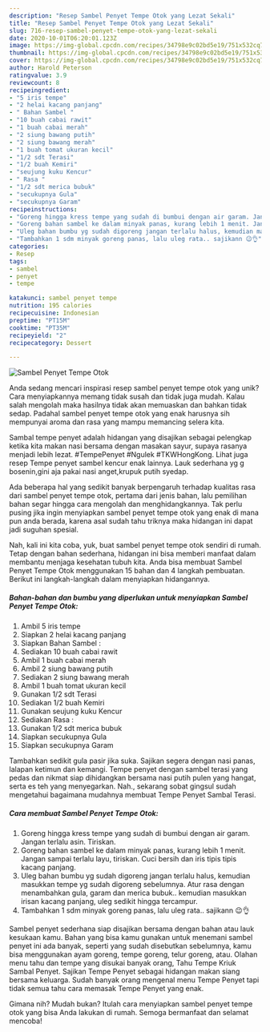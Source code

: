 ```yaml
---
description: "Resep Sambel Penyet Tempe Otok yang Lezat Sekali"
title: "Resep Sambel Penyet Tempe Otok yang Lezat Sekali"
slug: 716-resep-sambel-penyet-tempe-otok-yang-lezat-sekali
date: 2020-10-01T06:20:01.123Z
image: https://img-global.cpcdn.com/recipes/34798e9c02bd5e19/751x532cq70/sambel-penyet-tempe-otok-foto-resep-utama.jpg
thumbnail: https://img-global.cpcdn.com/recipes/34798e9c02bd5e19/751x532cq70/sambel-penyet-tempe-otok-foto-resep-utama.jpg
cover: https://img-global.cpcdn.com/recipes/34798e9c02bd5e19/751x532cq70/sambel-penyet-tempe-otok-foto-resep-utama.jpg
author: Harold Peterson
ratingvalue: 3.9
reviewcount: 8
recipeingredient:
- "5 iris tempe"
- "2 helai kacang panjang"
- " Bahan Sambel "
- "10 buah cabai rawit"
- "1 buah cabai merah"
- "2 siung bawang putih"
- "2 siung bawang merah"
- "1 buah tomat ukuran kecil"
- "1/2 sdt Terasi"
- "1/2 buah Kemiri"
- "seujung kuku Kencur"
- " Rasa "
- "1/2 sdt merica bubuk"
- "secukupnya Gula"
- "secukupnya Garam"
recipeinstructions:
- "Goreng hingga kress tempe yang sudah di bumbui dengan air garam. Jangan terlalu asin. Tiriskan."
- "Goreng bahan sambel ke dalam minyak panas, kurang lebih 1 menit. Jangan sampai terlalu layu, tiriskan. Cuci bersih dan iris tipis tipis kacang panjang."
- "Uleg bahan bumbu yg sudah digoreng jangan terlalu halus, kemudian masukkan tempe yg sudah digoreng sebelumnya. Atur rasa dengan menambahkan gula, garam dan merica bubuk.. kemudian masukkan irisan kacang panjang, uleg sedikit hingga tercampur."
- "Tambahkan 1 sdm minyak goreng panas, lalu uleg rata.. sajikann 😉👌"
categories:
- Resep
tags:
- sambel
- penyet
- tempe

katakunci: sambel penyet tempe 
nutrition: 195 calories
recipecuisine: Indonesian
preptime: "PT15M"
cooktime: "PT35M"
recipeyield: "2"
recipecategory: Dessert

---
```



![Sambel Penyet Tempe Otok](https://img-global.cpcdn.com/recipes/34798e9c02bd5e19/751x532cq70/sambel-penyet-tempe-otok-foto-resep-utama.jpg)

Anda sedang mencari inspirasi resep sambel penyet tempe otok yang unik? Cara menyiapkannya memang tidak susah dan tidak juga mudah. Kalau salah mengolah maka hasilnya tidak akan memuaskan dan bahkan tidak sedap. Padahal sambel penyet tempe otok yang enak harusnya sih mempunyai aroma dan rasa yang mampu memancing selera kita.

Sambal tempe penyet adalah hidangan yang disajikan sebagai pelengkap ketika kita makan nasi bersama dengan masakan sayur, supaya rasanya menjadi lebih lezat. #TempePenyet #Ngulek #TKWHongKong. Lihat juga resep Tempe penyet sambel kencur enak lainnya. Lauk sederhana yg g bosenin,gini aja pakai nasi anget,krupuk putih syedap.

Ada beberapa hal yang sedikit banyak berpengaruh terhadap kualitas rasa dari sambel penyet tempe otok, pertama dari jenis bahan, lalu pemilihan bahan segar hingga cara mengolah dan menghidangkannya. Tak perlu pusing jika ingin menyiapkan sambel penyet tempe otok yang enak di mana pun anda berada, karena asal sudah tahu triknya maka hidangan ini dapat jadi suguhan spesial.


Nah, kali ini kita coba, yuk, buat sambel penyet tempe otok sendiri di rumah. Tetap dengan bahan sederhana, hidangan ini bisa memberi manfaat dalam membantu menjaga kesehatan tubuh kita. Anda bisa membuat Sambel Penyet Tempe Otok menggunakan 15 bahan dan 4 langkah pembuatan. Berikut ini langkah-langkah dalam menyiapkan hidangannya.

<!--inarticleads1-->

##### Bahan-bahan dan bumbu yang diperlukan untuk menyiapkan Sambel Penyet Tempe Otok:

1. Ambil 5 iris tempe
1. Siapkan 2 helai kacang panjang
1. Siapkan  Bahan Sambel :
1. Sediakan 10 buah cabai rawit
1. Ambil 1 buah cabai merah
1. Ambil 2 siung bawang putih
1. Sediakan 2 siung bawang merah
1. Ambil 1 buah tomat ukuran kecil
1. Gunakan 1/2 sdt Terasi
1. Sediakan 1/2 buah Kemiri
1. Gunakan seujung kuku Kencur
1. Sediakan  Rasa :
1. Gunakan 1/2 sdt merica bubuk
1. Siapkan secukupnya Gula
1. Siapkan secukupnya Garam


Tambahkan sedikit gula pasir jika suka. Sajikan segera dengan nasi panas, lalapan ketimun dan kemangi. Tempe penyet dengan sambel terasi yang pedas dan nikmat siap dihidangkan bersama nasi putih pulen yang hangat, serta es teh yang menyegarkan. Nah., sekarang sobat gingsul sudah mengetahui bagaimana mudahnya membuat Tempe Penyet Sambal Terasi. 

<!--inarticleads2-->

##### Cara membuat Sambel Penyet Tempe Otok:

1. Goreng hingga kress tempe yang sudah di bumbui dengan air garam. Jangan terlalu asin. Tiriskan.
1. Goreng bahan sambel ke dalam minyak panas, kurang lebih 1 menit. Jangan sampai terlalu layu, tiriskan. Cuci bersih dan iris tipis tipis kacang panjang.
1. Uleg bahan bumbu yg sudah digoreng jangan terlalu halus, kemudian masukkan tempe yg sudah digoreng sebelumnya. Atur rasa dengan menambahkan gula, garam dan merica bubuk.. kemudian masukkan irisan kacang panjang, uleg sedikit hingga tercampur.
1. Tambahkan 1 sdm minyak goreng panas, lalu uleg rata.. sajikann 😉👌


Sambel penyet sederhana siap disajikan bersama dengan bahan atau lauk kesukaan kamu. Bahan yang bisa kamu gunakan untuk menemani sambel penyet ini ada banyak, seperti yang sudah disebutkan sebelumnya, kamu bisa menggunakan ayam goreng, tempe goreng, telur goreng, atau. Olahan menu tahu dan tempe yang disukai banyak orang, Tahu Tempe Kriuk Sambal Penyet. Sajikan Tempe Penyet sebagai hidangan makan siang bersama keluarga. Sudah banyak orang mengenal menu Tempe Penyet tapi tidak semua tahu cara memasak Tempe Penyet yang enak. 

Gimana nih? Mudah bukan? Itulah cara menyiapkan sambel penyet tempe otok yang bisa Anda lakukan di rumah. Semoga bermanfaat dan selamat mencoba!
